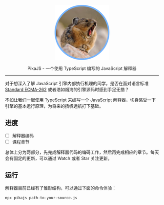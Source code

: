 <p align="center">
  <img src="./images/pika.png" width="180" />
</p>

<p align="center">PikaJS - 一个使用 TypeScript 编写的 JavaScript 解释器</p>

<hr>

对于想深入了解 JavaScript 引擎内部执行机理的同学，是否在面对语言标准 [Standard ECMA-262](http://www.ecma-international.org/ecma-262/6.0/) 或者浩如烟海的引擎源码时感到手足无措？

不如让我们一起使用 TypeScript 来编写一个 JavaScript 解释器，切身感受一下引擎的基本运行原理，为将来的扬帆远航打下基础。

## 进度

- [ ] 解释器编码
- [ ] 课程章节

总体上分为两部分，先完成解释器代码的编码工作，然后再完成相应的章节。每天会有固定的更新，可以通过 Watch 或者 Star 关注更新。

## 运行

解释器目前已经有了雏形结构，可以通过下面的命令体验：

```
npx pikajs path-to-your-source.js
```
